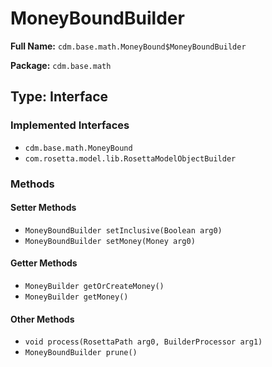 # MoneyBoundBuilder

**Full Name:** `cdm.base.math.MoneyBound$MoneyBoundBuilder`

**Package:** `cdm.base.math`

## Type: Interface

### Implemented Interfaces

- `cdm.base.math.MoneyBound`
- `com.rosetta.model.lib.RosettaModelObjectBuilder`

### Methods

#### Setter Methods

- `MoneyBoundBuilder setInclusive(Boolean arg0)`
- `MoneyBoundBuilder setMoney(Money arg0)`

#### Getter Methods

- `MoneyBuilder getOrCreateMoney()`
- `MoneyBuilder getMoney()`

#### Other Methods

- `void process(RosettaPath arg0, BuilderProcessor arg1)`
- `MoneyBoundBuilder prune()`

